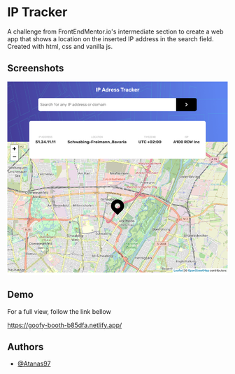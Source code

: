 
# IP Tracker

A challenge from FrontEndMentor.io's intermediate section to create a web app that shows a location on the inserted IP address in the search field. Created with html, css and vanilla js.


## Screenshots


<img src="./images/screenshot.png">


  
## Demo
For a full view, follow the link bellow

https://goofy-booth-b85dfa.netlify.app/
  
## Authors

- [@Atanas97](https://www.github.com/Atanas97)

  
